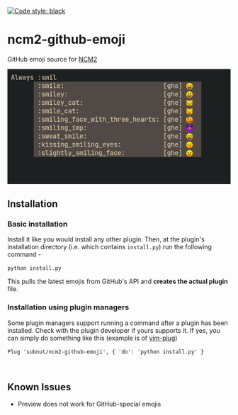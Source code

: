 [![Code style: black](https://img.shields.io/badge/code%20style-black-000000.svg)](https://github.com/psf/black)
# ncm2-github-emoji
GitHub emoji source for [NCM2](https://github.com/ncm2/ncm2)

<p align="center">
<img src="screenshot.png" caption="Screenshot" alt="screenshot">
</p>

## Installation

### Basic installation

Install it like you would install any other plugin. Then, at the plugin's installation directory (i.e. which contains `install.py`) run the following command -
```
python install.py
```
This pulls the latest emojis from GitHub's API and **creates the actual plugin** file.


### Installation using plugin managers
Some plugin managers support running a command after a plugin has been installed. Check with the plugin developer if yours supports it. If yes, you can simply do something like this (example is of [vim-plug](https://github.com/junegunn/vim-plug))
```
Plug 'subnut/ncm2-github-emoji', { 'do': 'python install.py' }
```

<br/>

## Known Issues
* Preview does not work for GitHub-special emojis

